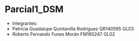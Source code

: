 # Parcial1_DSM 
- Integrantes:
- Patricia Guadalupe Quintanilla Rodríguez QR140595 GL03
- Roberto Fernando Funes Morán FM180247 GL02

